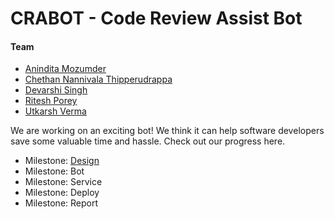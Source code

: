 # CRABOT - Code Review Assist Bot

#### Team
+ [Anindita Mozumder](https://github.ncsu.edu/amozumd)
+ [Chethan Nannivala Thipperudrappa](https://github.ncsu.edu/cnanniv)
+ [Devarshi Singh](https://github.ncsu.edu/dsingh4)
+ [Ritesh Porey](https://github.ncsu.edu/rrporey)
+ [Utkarsh Verma](https://github.ncsu.edu/uverma)

We are working on an exciting bot! We think it can help software developers save some valuable time and hassle. Check out our progress here.

+ Milestone: [Design](design.md)
+ Milestone: Bot 
+ Milestone: Service
+ Milestone: Deploy
+ Milestone: Report
